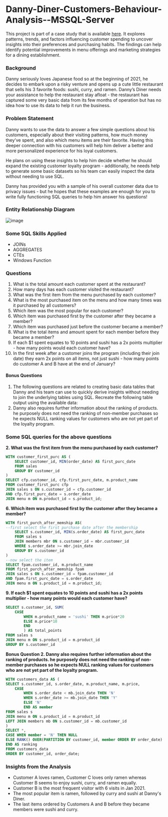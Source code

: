# Danny-Diner-Customers-Behaviour-Analysis--MSSQL-Server
This project is part of a case study that is available [here](https://8weeksqlchallenge.com/case-study-1/). It explores patterns, trends, and factors influencing customer spending to uncover insights into their preferences and purchasing habits. The findings can help identify potential improvements in menu offerings and marketing strategies for a dining establishment.

### Background
Danny seriously loves Japanese food so at the beginning of 2021, he decides to embark upon a risky venture and opens up a cute little restaurant that sells his 3 favorite foods: sushi, curry, and ramen. Danny’s Diner needs your assistance to help the restaurant stay afloat - the restaurant has captured some very basic data from its few months of operation but has no idea how to use its data to help it run the business.

### Problem Statement
Danny wants to use the data to answer a few simple questions about his customers, especially about their visiting patterns, how much money they’ve spent, and also which menu items are their favorite. Having this deeper connection with his customers will help him deliver a better and more personalized experience for his loyal customers.

He plans on using these insights to help him decide whether he should expand the existing customer loyalty program - additionally, he needs help to generate some basic datasets so his team can easily inspect the data without needing to use SQL.

Danny has provided you with a sample of his overall customer data due to privacy issues - but he hopes that these examples are enough for you to write fully functioning SQL queries to help him answer his questions!

### Entity Relationship Diagram
![image](https://github.com/user-attachments/assets/837bb3b8-52a3-4a2e-898f-b8e506938900)

### Some SQL Skills Applied
- JOINs
- AGGREGATES
- CTEs
- Windows Function

###  Questions
1. What is the total amount each customer spent at the restaurant?
2. How many days has each customer visited the restaurant?
3. What was the first item from the menu purchased by each customer?
4. What is the most purchased item on the menu and how many times was it purchased by all customers?
5. Which item was the most popular for each customer?
6. Which item was purchased first by the customer after they became a member?
7. Which item was purchased just before the customer became a member?
8. What is the total items and amount spent for each member before they became a member?
9. If each $1 spent equates to 10 points and sushi has a 2x points multiplier - how many points would each customer have?
10. In the first week after a customer joins the program (including their join date) they earn 2x points on all items, not just sushi - how many points do customer A and B have at the end of January?
#### Bonus Questions
1. The following questions are related to creating basic data tables that Danny and his team can use to quickly derive insights without needing to join the underlying tables using SQL.
Recreate the following table output using the available data:
2. Danny also requires further information about the ranking of products. he purposely does not need the ranking of non-member purchases so he expects NULL ranking values for customers who are not yet part of the loyalty program.

### Some SQL queries for the above questions

**2. What was the first item from the menu purchased by each customer?**
```sql
WITH customer_first_purc AS (
	SELECT customer_id, MIN(order_date) AS first_purc_date
	FROM sales 
	GROUP BY customer_id
)
SELECT cfp.customer_id, cfp.first_purc_date, m.product_name
FROM customer_first_purc cfp
JOIN sales s ON s.customer_id = cfp.customer_id
AND cfp.first_purc_date = s.order_date
JOIN menu m ON m.product_id = s.product_id;
```

**6. Which item was purchased first by the customer after they became a member?**
```sql
WITH first_purch_after_memship AS(
--first select the first purchase date after the membership
	SELECT s.customer_id, MIN(s.order_date) AS first_purc_date
	FROM sales s
	JOIN members mbr ON s.customer_id = mbr.customer_id
	WHERE s.order_date >= mbr.join_date
	GROUP BY s.customer_id
)
--now select the item 
SELECT fpam.customer_id, m.product_name
FROM first_purch_after_memship fpam
JOIN sales s ON s.customer_id = fpam.customer_id
AND fpam.first_purc_date = s.order_date
JOIN menu m ON s.product_id = m.product_id;
```

**9. If each $1 spent equates to 10 points and sushi has a 2x points multiplier - how many points would each customer have?**
```sql
SELECT s.customer_id, SUM(
	CASE
		WHEN m.product_name = 'sushi' THEN m.price*20
		ELSE m.price*10
		END
		) AS total_points
FROM sales s
JOIN menu m ON s.product_id = m.product_id
GROUP BY s.customer_id
```

**Bonus Question 2. Danny also requires further information about the ranking of products. he purposely does not need the ranking of non-member purchases so he expects NULL ranking values for customers who are not yet part of the loyalty program.**
```sql
WITH customers_data AS (
SELECT s.customer_id, s.order_date, m.product_name, m.price,
	CASE
		WHEN s.order_date < mb.join_date THEN 'N'
		WHEN s.order_date >= mb.join_date THEN 'Y'
		ELSE 'N'
		END AS member
FROM sales s
JOIN menu m ON s.product_id = m.product_id
LEFT JOIN members mb ON s.customer_id = mb.customer_id
)
SELECT *, 
CASE WHEN member = 'N' THEN NULL
ELSE RANK() OVER(PARTITION BY customer_id, member ORDER BY order_date)
END AS ranking
FROM customers_data
ORDER BY customer_id, order_date;
```

### Insights from the Analysis
- Customer A loves ramen, Customer C loves only ramen whereas Customer B seems to enjoy sushi, curry, and ramen equally.
- Customer B is the most frequent visitor with 6 visits in Jan 2021.
- The most popular item is ramen, followed by curry and sushi at Danny's Diner.
- The last items ordered by Customers A and B before they became members were sushi and curry.

